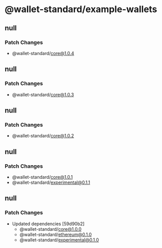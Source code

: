 # @wallet-standard/example-wallets

## null

### Patch Changes

-   @wallet-standard/core@1.0.4

## null

### Patch Changes

-   @wallet-standard/core@1.0.3

## null

### Patch Changes

-   @wallet-standard/core@1.0.2

## null

### Patch Changes

-   @wallet-standard/core@1.0.1
-   @wallet-standard/experimental@0.1.1

## null

### Patch Changes

-   Updated dependencies [59d90b2]
    -   @wallet-standard/core@1.0.0
    -   @wallet-standard/ethereum@0.1.0
    -   @wallet-standard/experimental@0.1.0
